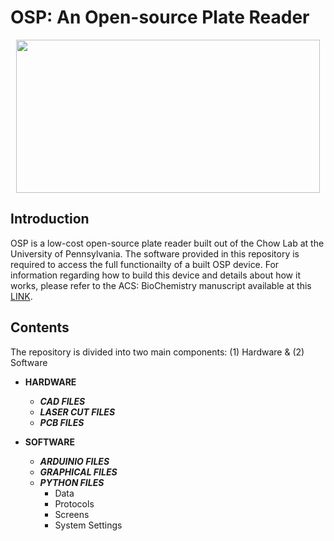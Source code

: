 # OSP: An Open-source Plate Reader 
<p align="center">
<img align="center" src="https://github.com/brianchowlab/OSP/blob/master/Software/Graphical%20Files/repoImage.png" width="486" height="245">
</p>

## Introduction
OSP is a low-cost open-source plate reader built out of the Chow Lab at the University of Pennsylvania. The software provided in this repository is required to access the full functionailty of a built OSP device. For information regarding how to build this device and details about how it works, please refer to the ACS: BioChemistry manuscript available at this [LINK](https://www.biorxiv.org/content/early/2018/09/12/413781).

## Contents
The repository is divided into two main components: (1) Hardware & (2) Software

* **HARDWARE**
  * ***CAD FILES*** 
  * ***LASER CUT FILES***
  * ***PCB FILES***

* **SOFTWARE**
  * ***ARDUINIO FILES***
  * ***GRAPHICAL FILES***
  * ***PYTHON FILES***
    * Data
    * Protocols
    * Screens
    * System Settings
  


